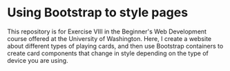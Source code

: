 # Using Bootstrap to style pages
This repository is for Exercise VIII in the Beginner's Web Development course offered at the University of Washington. Here, I create a website about different types of playing cards, and then use Bootstrap containers to create card components that change in style depending on the type of device you are using.
